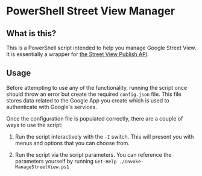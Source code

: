 # PowerShell Street View Manager

## What is this?

This is a PowerShell script intended to help you manage Google Street View. It is essentially a wrapper for [the Street View Publish API](https://developers.google.com/streetview/publish/reference/rest).

## Usage

Before attempting to use any of the functionality, running the script once should throw an error but create the required `config.json` file. This file stores data related to the Google App you create which is used to authenticate with Google's services.

Once the configuration file is populated correctly, there are a couple of ways to use the script:

1. Run the script interactively with the `-I` switch. This will present you with menus and options that you can choose from.

2. Run the script via the script parameters. You can reference the parameters yourself by running `Get-Help ./Invoke-ManageStreetView.ps1`